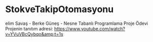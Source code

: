 # StokveTakipOtomasyonu
elim Savaş - Berke Güneş - Nesne Tabanlı Programlama Proje Ödevi  Projenin tanıtım adresi: https://www.youtube.com/watch?v=YVuVBcQybqo&amp;t=1s
